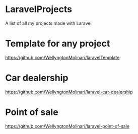 # LaravelProjects
A list of all my projects made with Laravel

# Template for any project
https://github.com/WellyngtonMolinari/laravelTemplate

# Car dealership 
https://github.com/WellyngtonMolinari/laravel-car-dealership

# Point of sale
https://github.com/WellyngtonMolinari/laravel-point-of-sale

